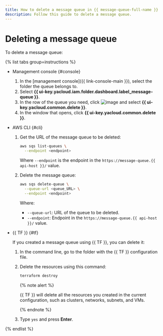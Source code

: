 ```yaml
---
title: How to delete a message queue in {{ message-queue-full-name }}
description: Follow this guide to delete a message queue.
---
```


# Deleting a message queue

To delete a message queue:

{% list tabs group=instructions %}

- Management console {#console}

  1. In the [management console]({{ link-console-main }}), select the folder the queue belongs to.
  1. Select **{{ ui-key.yacloud.iam.folder.dashboard.label_message-queue }}**.
  1. In the row of the queue you need, click ![image](../../_assets/console-icons/ellipsis.svg) and select **{{ ui-key.yacloud.common.delete }}**.
  1. In the window that opens, click **{{ ui-key.yacloud.common.delete }}**.
- AWS CLI {#cli}
  
  1. Get the URL of the message queue to be deleted:
  
     ```bash
     aws sqs list-queues \
       --endpoint <endpoint>
     ```

     Where `--endpoint` is the endpoint in the `https://message-queue.{{ api-host }}/` value.

  1. Delete the message queue:
  
     ```bash
     aws sqs delete-queue \
       --queue-url <queue_URL> \
       --endpoint <endpoint>
     ```

     Where:
     * `--queue-url`: URL of the queue to be deleted.
     * `--endpoint`: Endpoint in the `https://message-queue.{{ api-host }}/` value.

- {{ TF }} {#tf}

  If you created a message queue using {{ TF }}, you can delete it:
  1. In the command line, go to the folder with the {{ TF }} configuration file.
  1. Delete the resources using this command:

     ```bash
     terraform destroy
     ```

     {% note alert %}

     {{ TF }} will delete all the resources you created in the current configuration, such as clusters, networks, subnets, and VMs.

     {% endnote %}

  1. Type `yes` and press **Enter**.

{% endlist %}
